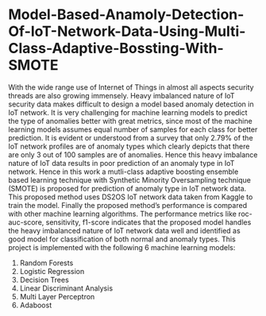 # Model-Based-Anamoly-Detection-Of-IoT-Network-Data-Using-Multi-Class-Adaptive-Bossting-With-SMOTE
With the wide range use of Internet of Things in almost all aspects security threads are also growing immensely. Heavy imbalanced nature of IoT security data makes difficult to design a model based anomaly detection in IoT network. It is very challenging for machine learning models to predict the type of anomalies better with great metrics, since most of the machine learning models assumes equal number of samples for each class for better prediction. It is evident or understood from a survey that only 2.79% of the IoT network profiles are of anomaly types which clearly depicts that there are only 3 out of 100 samples are of anomalies. Hence this heavy imbalance nature of IoT data results in poor prediction of an anomaly type in IoT network.
Hence in this work a mutli-class adaptive boosting ensemble based learning technique with Synthetic Minority Oversampling technique (SMOTE) is proposed for prediction of anomaly type in IoT network data. This proposed method uses DS2OS IoT network data taken from Kaggle to train the model. Finally the proposed method’s performance is compared with other machine learning algorithms. The performance metrics like roc-auc-score, sensitivity, f1-score indicates that the proposed model handles the heavy imbalanced nature of IoT network data well and identified as good model for classification of both normal and anomaly types.
This project is implemented with the following 6 machine learning models:
1.	Random Forests
2.	Logistic Regression
3.	Decision Trees
4.	Linear Discriminant Analysis
5.	Multi Layer Perceptron
6.	Adaboost
